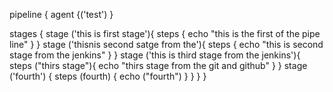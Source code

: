 pipeline {
  agent {('test')
    }
  
  stages {
    stage ('this is first stage'){
      steps {
        echo "this is the first of the pipe line"
        }
     }
  stage ('thisnis second satge from the'){
    steps {
      echo "this is second stage from the jenkins"
      }
     }
    stage ('this is third stage from the jenkins'){
      steps ("thirs stage"){
        echo "thirs stage from the git and github"
        }
       }
      stage ('fourth') {
        steps (fourth) {
          echo ("fourth")
          }
      }
  }
}
